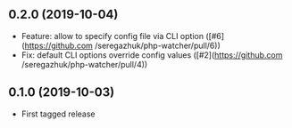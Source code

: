 ## 0.2.0 (2019-10-04)

* Feature: allow to specify config file via CLI option ([#6](https://github.com
/seregazhuk/php-watcher/pull/6))
* Fix: default CLI options override config values ([#2](https://github.com
/seregazhuk/php-watcher/pull/4))


## 0.1.0 (2019-10-03)

* First tagged release

